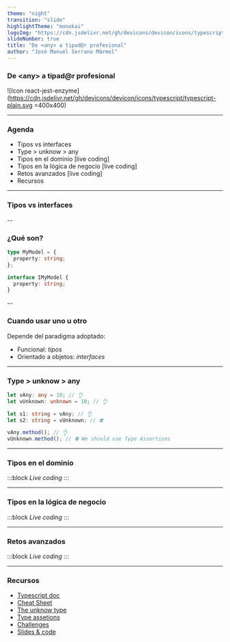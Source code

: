 ```yaml
---
theme: "night"
transition: "slide"
highlightTheme: "monokai"
logoImg: "https://cdn.jsdelivr.net/gh/devicons/devicon/icons/typescript/typescript-plain.svg"
slideNumber: true
title: "De <any> a tipad@r profesional"
author: "José Manuel Serrano Mármol"
---
```


### De \<any\> a tipad@r profesional

![Icon react-jest-enzyme](https://cdn.jsdelivr.net/gh/devicons/devicon/icons/typescript/typescript-plain.svg =400x400)

---

### Agenda

- Tipos vs interfaces
- Type > unknow > any
- Tipos en el dominio [live coding]
- Tipos en la lógica de negocio [live coding]
- Retos avanzados [live coding]
- Recursos

---

### Tipos vs interfaces

--

### ¿Qué son?

```typescript
type MyModel = {
  property: string;
};

interface IMyModel {
  property: string;
}
```

--

### Cuando usar uno u otro

Depende del paradigma adoptado:

- Funcional: _tipos_
- Orientado a objetos: _interfaces_

---

### Type > unknow > any

```typescript
let vAny: any = 10; // 👌
let vUnknown: unknown = 10; // 👌

let s1: string = vAny; // 👌
let s2: string = vUnknown; // ⛔

vAny.method(); // 👌
vUnknown.method(); // ⛔ We should use Type Assertions
```

---

### Tipos en el dominio

:::block
_Live coding_
:::

---

### Tipos en la lógica de negocio

:::block
_Live coding_
:::

---

### Retos avanzados

:::block
_Live coding_
:::

---

### Recursos

- [Typescript doc](https://www.typescriptlang.org/docs/handbook/2/types-from-types.html)
- [Cheat Sheet](https://www.freecodecamp.org/news/advanced-typescript-types-cheat-sheet-with-examples/)
- [The unknow type](https://devblogs.microsoft.com/typescript/announcing-typescript-3-0-rc-2/#the-unknown-type)
- [Type assetions](https://www.typescriptlang.org/docs/handbook/2/everyday-types.html#type-assertions)
- [Challenges](https://github.com/type-challenges/type-challenges)
- [Slides & code](https://github.com/jmserrano-dev/open-space-2021.typescript)
